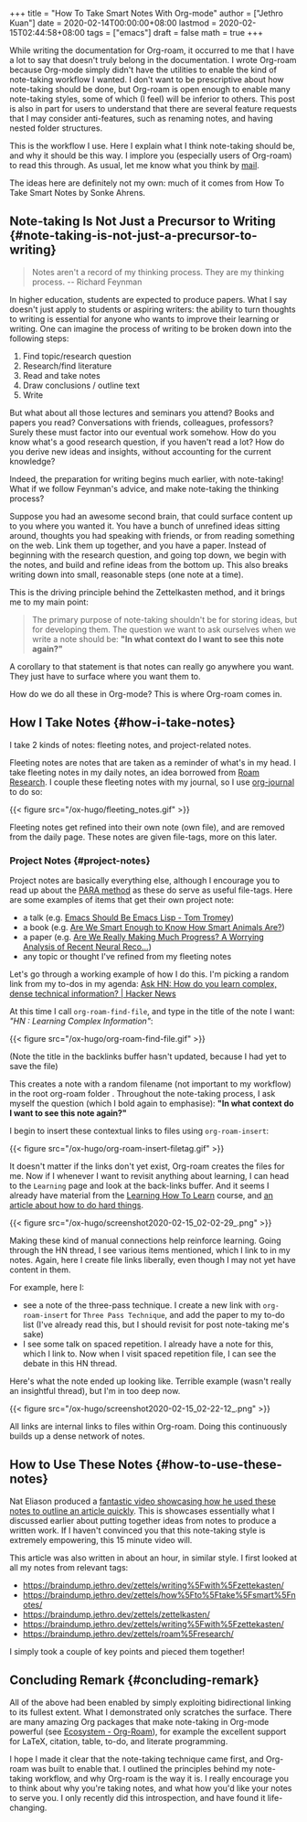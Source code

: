 +++
title = "How To Take Smart Notes With Org-mode"
author = ["Jethro Kuan"]
date = 2020-02-14T00:00:00+08:00
lastmod = 2020-02-15T02:44:58+08:00
tags = ["emacs"]
draft = false
math = true
+++

While writing the documentation for Org-roam, it occurred to me that I
have a lot to say that doesn't truly belong in the documentation. I
wrote Org-roam because Org-mode simply didn't have the utilities to
enable the kind of note-taking workflow I wanted. I don't want to be
prescriptive about how note-taking should be done, but Org-roam is
open enough to enable many note-taking styles, some of which (I feel)
will be inferior to others. This post is also in part for users to
understand that there are several feature requests that I may consider
anti-features, such as renaming notes, and having nested folder
structures.

This is the workflow I use. Here I explain what I think note-taking
should be, and why it should be this way. I implore you (especially
users of Org-roam) to read this through. As usual, let me know what
you think by [mail](mailto:jethrokuan95@gmail.com).

The ideas here are definitely not my own: much of it comes from How
To Take Smart Notes by Sonke Ahrens.


## Note-taking Is Not Just a Precursor to Writing {#note-taking-is-not-just-a-precursor-to-writing}

> Notes aren't a record of my thinking process. They are my thinking
> process. -- Richard Feynman

In higher education, students are expected to produce papers. What I
say doesn't just apply to students or aspiring writers: the ability to
turn thoughts to writing is essential for anyone who wants to improve
their learning or writing. One can imagine the process of writing to
be broken down into the following steps:

1.  Find topic/research question
2.  Research/find literature
3.  Read and take notes
4.  Draw conclusions / outline text
5.  Write

But what about all those lectures and seminars you attend? Books and
papers you read? Conversations with friends, colleagues, professors?
Surely these must factor into our eventual work somehow. How do you
know what's a good research question, if you haven't read a lot? How
do you derive new ideas and insights, without accounting for the
current knowledge?

Indeed, the preparation for writing begins much earlier, with
note-taking! What if we follow Feynman's advice, and make note-taking
the thinking process?

Suppose you had an awesome second brain, that could surface content up
to you where you wanted it. You have a bunch of unrefined ideas
sitting around, thoughts you had speaking with friends, or from
reading something on the web. Link them up together, and you have a
paper. Instead of beginning with the research question, and going top
down, we begin with the notes, and build and refine ideas from the
bottom up. This also breaks writing down into small, reasonable steps
(one note at a time).

This is the driving principle behind the Zettelkasten method, and it
brings me to my main point:

> The primary purpose of note-taking shouldn't be for storing ideas, but
> for developing them. The question we want to ask ourselves when we
> write a note should be: **"In what context do I want to see this note
> again?"**

A corollary to that statement is that notes can really go anywhere you
want. They just have to surface where you want them to.

How do we do all these in Org-mode? This is where Org-roam comes in.


## How I Take Notes {#how-i-take-notes}

I take 2 kinds of notes: fleeting notes, and project-related notes.

Fleeting notes are notes that are taken as a reminder of what's in my
head. I take fleeting notes in my daily notes, an idea borrowed from
[Roam Research](https://www.roamresearch.com/). I couple these fleeting notes with my journal, so I use
[org-journal](https://github.com/bastibe/org-journal) to do so:

{{< figure src="/ox-hugo/fleeting_notes.gif" >}}

Fleeting notes get refined into their own note (own file), and are
removed from the daily page. These notes are given file-tags, more on
this later.


### Project Notes {#project-notes}

Project notes are basically everything else, although I encourage you
to read up about the [PARA method](https://praxis.fortelabs.co/the-p-a-r-a-method-a-universal-system-for-organizing-digital-information-75a9da8bfb37/) as these do serve as useful
file-tags. Here are some examples of items that get their own project
note:

-   a talk (e.g. [Emacs Should Be Emacs Lisp - Tom Tromey](https://braindump.jethro.dev/talks/emacs%5Fshould%5Fbe%5Femacs%5Flisp/))
-   a book (e.g. [Are We Smart Enough to Know How Smart Animals Are?](https://braindump.jethro.dev/books/are%5Fwe%5Fsmart%5Fenough%5Fto%5Fknow%5Fhow%5Fsmart%5Fanimals%5Fare/))
-   a paper (e.g. [Are We Really Making Much Progress? A Worrying
    Analysis of Recent Neural Reco...](https://braindump.jethro.dev/papers/dacrema19%5Fprogress%5Fneural%5Frec/))
-   any topic or thought I've refined from my fleeting notes

Let's go through a working example of how I do this. I'm picking a
random link from my to-dos in my agenda: [Ask HN: How do you learn
complex, dense technical information? | Hacker News](https://news.ycombinator.com/item?id=22325975)

At this time I call `org-roam-find-file`, and type in the title of the
note I want: _"HN : Learning Complex Information"_:

{{< figure src="/ox-hugo/org-roam-find-file.gif" >}}

(Note the title in the backlinks buffer hasn't updated, because I
had yet to save the file)

This creates a note with a random filename (not important to my
workflow) in the root org-roam folder . Throughout the note-taking
process, I ask myself the question (which I bold again to emphasise):
**"In what context do I want to see this note again?"**

I begin to insert these contextual links to files using
`org-roam-insert`:

{{< figure src="/ox-hugo/org-roam-insert-filetag.gif" >}}

It doesn't matter if the links don't yet exist, Org-roam creates the
files for me. Now if I whenever I want to revisit anything about
learning, I can head to the `Learning` page and look at the back-links
buffer. And it seems I already have material from the [Learning How To
Learn](https://www.coursera.org/learn/learning-how-to-learn/) course, and [an article about how to do hard things](https://www.drmaciver.com/2019/05/how-to-do-hard-things/).

{{< figure src="/ox-hugo/screenshot2020-02-15_02-02-29_.png" >}}

Making these kind of manual connections help reinforce learning. Going
through the HN thread, I see various items mentioned, which I link to
in my notes. Again, here I create file links liberally, even though I
may not yet have content in them.

For example, here I:

-   see a note of the three-pass technique. I create a new link with
    `org-roam-insert` for `Three Pass Technique`, and add the paper to
    my to-do list (I've already read this, but I should revisit for post
    note-taking me's sake)
-   I see some talk on spaced repetition. I already have a note for
    this, which I link to. Now when I visit spaced repetition file, I
    can see the debate in this HN thread.

Here's what the note ended up looking like. Terrible example
(wasn't really an insightful thread), but I'm in too deep now.

{{< figure src="/ox-hugo/screenshot2020-02-15_02-22-12_.png" >}}

All links are internal links to files within Org-roam. Doing this
continuously builds up a dense network of notes.


## How to Use These Notes {#how-to-use-these-notes}

Nat Eliason produced a [fantastic video showcasing how he used these
notes to outline an article quickly](https://www.youtube.com/watch?v=RvWic15iXjk). This is showcases essentially
what I discussed earlier about putting together ideas from notes to
produce a written work. If I haven't convinced you that this
note-taking style is extremely empowering, this 15 minute video will.

This article was also written in about an hour, in similar style. I
first looked at all my notes from relevant tags:

-   <https://braindump.jethro.dev/zettels/writing%5Fwith%5Fzettekasten/>
-   <https://braindump.jethro.dev/zettels/how%5Fto%5Ftake%5Fsmart%5Fnotes/>
-   <https://braindump.jethro.dev/zettels/zettelkasten/>
-   <https://braindump.jethro.dev/zettels/writing%5Fwith%5Fzettekasten/>
-   <https://braindump.jethro.dev/zettels/roam%5Fresearch/>

I simply took a couple of key points and pieced them together!


## Concluding Remark {#concluding-remark}

All of the above had been enabled by simply exploiting bidirectional
linking to its fullest extent. What I demonstrated only scratches the
surface. There are many amazing Org packages that make note-taking
in Org-mode powerful (see [Ecosystem - Org-Roam](https://org-roam.readthedocs.io/en/develop/ecosystem/)), for example the
excellent support for LaTeX, citation, table, to-do, and literate
programming.

I hope I made it clear that the note-taking technique came first, and
Org-roam was built to enable that. I outlined the principles behind my
note-taking workflow, and why Org-roam is the way it is. I really
encourage you to think about why you're taking notes, and what how
you'd like your notes to serve you. I only recently did this
introspection, and have found it life-changing.
